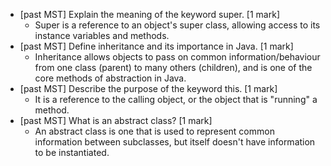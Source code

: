 - [past MST] Explain the meaning of the keyword super. [1 mark]
  - Super is a reference to an object's super class, allowing access to its instance variables and methods.
- [past MST] Define inheritance and its importance in Java. [1 mark]
  - Inheritance allows objects to pass on common information/behaviour from one class (parent) to many others (children), and is one of the core methods of abstraction in Java.
- [past MST] Describe the purpose of the keyword this. [1 mark]
  - It is a reference to the calling object, or the object that is "running" a method.
- [past MST] What is an abstract class? [1 mark]
  - An abstract class is one that is used to represent common information between subclasses, but itself doesn't have information to be instantiated.